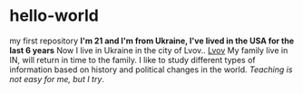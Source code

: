 # hello-world
my first repository
**I'm 21 and I'm from Ukraine, I've lived in the USA for the last 6 years**
Now I live in Ukraine in the city of Lvov..
[Lvov](https://en.wikipedia.org/wiki/Lviv)
My family live in IN, will return in time to the family.
I like to study different types of information based on history and political changes in the world.
*Teaching is not easy for me, but I try*.
